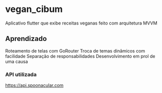 # vegan_cibum

Aplicativo flutter que exibe receitas veganas feito com arquitetura MVVM 

## Aprendizado 

Roteamento de telas com GoRouter
Troca de temas dinâmicos com facilidade
Separação de responsabilidades 
Desenvolvimento em prol de uma causa 

### API utilizada

https://api.spoonacular.com


